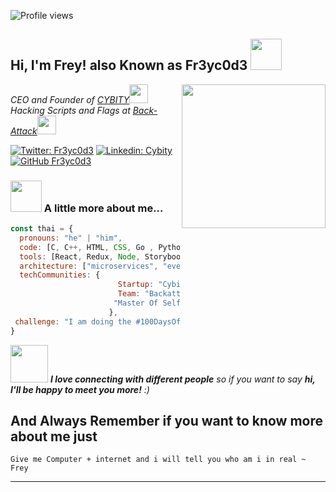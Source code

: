 ![Profile views](https://komarev.com/ghpvc/?username=fr3y&color=blue&style=flat-square&label=Profile+Views)


<h2> Hi, I'm Frey! also Known as Fr3yc0d3 <img src="https://media.giphy.com/media/mGcNjsfWAjY5AEZNw6/giphy.gif" width="50"></h2>
<img align='right' src="https://telegra.ph/file/e1d607994ca25275f4653.png" width="230">
<p><em>CEO and Founder of <a href="http://github.com/cybity">CYBITY</a><img src="https://telegra.ph/file/ca0ba39fa96954191091d.png" width="30"></br>Hacking Scripts and Flags at <a href="https://github.com/Back-attack">Back-Attack</a><img src="https://media.giphy.com/media/WUlplcMpOCEmTGBtBW/giphy.gif" width="30"> 
</em></p>

[![Twitter: Fr3yc0d3](https://img.shields.io/twitter/follow/Fr3yc0d3?style=social)](https://twitter.com/Fr3yc0d3)
[![Linkedin: Cybity](https://img.shields.io/badge/-cybity-blue?style=flat-square&logo=Linkedin&logoColor=white&link=https://www.linkedin.com/in/cybity/)](https://www.linkedin.com/in/cybity/)
[![GitHub Fr3yc0d3](https://img.shields.io/github/followers/Fr3yc0d3?label=follow&style=social)](https://github.com/Fr3yc0d3)


### <img src="https://media.giphy.com/media/VgCDAzcKvsR6OM0uWg/giphy.gif" width="50"> A little more about me...  

```javascript
const thai = {
  pronouns: "he" | "him",
  code: [C, C++, HTML, CSS, Go , Python, Java],
  tools: [React, Redux, Node, Storybook, Styled-Components, Jest, Docker],
  architecture: ["microservices", "event-driven", "design system pattern"],
  techCommunities: {
                        Startup: "Cybity",
                        Team: "Backattack",
                       "Master Of Self Solving"
                      },
 challenge: "I am doing the #100DaysOfCode challenge focused on C Check that on Twitter and Doing Ethical Hacking Callanges 1+hr per day check that on my blog" 
}
```

<img src="https://media.giphy.com/media/LnQjpWaON8nhr21vNW/giphy.gif" width="60"> <em><b>I love connecting with different people</b> so if you want to say <b>hi, I'll be happy to meet you more!</b> :)</em>

## And Always Remember if you want to know more about me just 
```Give me Computer + internet and i will tell you who am i in real ~ Frey```

---
